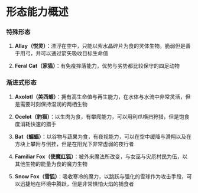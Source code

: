 # 形态能力概述

### 特殊形态

1. **Allay（悦灵）**：漂浮在空中，只能以紫水晶碎片为食的灵体生物。脆弱但是善于用弓，并可以通过箭矢吸收目标生命值

2. **Feral Cat（家猫）**：有免疫摔落能力，优势与劣势都比较保守的四足动物

### 渐进式形态

1. **Axolotl（美西螈）**：拥有高生命值与再生能力，在水体与水流中非常灵活，但是需要时刻保持湿润的两栖生物

2. **Ocelot（豹猫）**：以生肉为食，有攀爬能力，可以用利爪横扫狩猎，但是饱食度消耗快速的猎手

3. **Bat（蝙蝠）**：以谷物与蔬果为食，有夜视能力，可以在空中缓降与滑翔以及在方块上攀附与倒挂，但是在阳光下非常虚弱的夜行者

4. **Familiar Fox（使魔红狐）**：被外来魔法所改变，与女巫与灾厄村民为伍，以其他生物的能量为食的魔力生物

5. **Snow Fox（雪狐）**：吸收寒冷的魔力，以跳跃与强化的雪球作为攻击手段，可以迅捷地在环境中腾跃，但是非常惧怕火焰的捕食者
